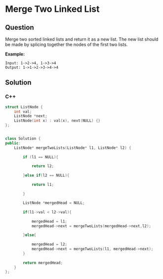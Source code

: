 # Merge Two Linked List



## Question

Merge two sorted linked lists and return it as a new list. The new list should be made by splicing together the nodes of the first two lists.



**Example:**

```
Input: 1->2->4, 1->3->4
Output: 1->1->2->3->4->4
```



## Solution  



### C++

```c++
struct ListNode {
    int val;
    ListNode *next;
    ListNode(int x) : val(x), next(NULL) {}
};


class Solution {
public:
    ListNode* mergeTwoLists(ListNode* l1, ListNode* l2) {
        
        if (l1 == NULL){
            
            return l2;
            
        }else if(l2 == NULL){
            
            return l1;
            
        }
        
        ListNode *mergedHead = NULL;
        
        if(l1->val < l2->val){
            
            mergedHead = l1;
            mergedHead->next = mergeTwoLists(mergedHead->next,l2);
            
        }else{
            
            mergedHead = l2;
            mergedHead->next = mergeTwoLists(l1, mergedHead->next);
        }
        
        return mergedHead;
    }
};
```

